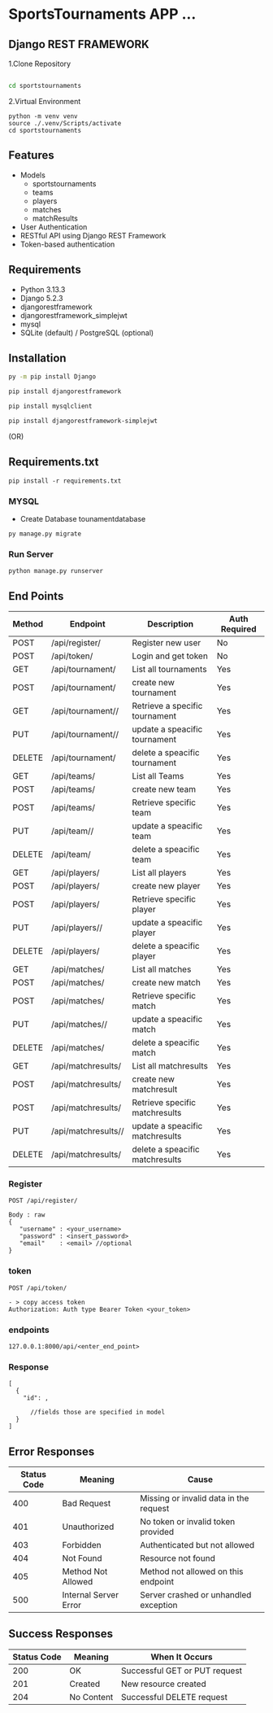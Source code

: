 # SportsTournaments APP ...
## Django REST FRAMEWORK
1.Clone Repository

   ```bash
   
   cd sportstournaments
   ```

2.Virtual Environment
```
python -m venv venv
source ./.venv/Scripts/activate
cd sportstournaments
```

## Features
- Models
   - sportstournaments
   - teams
   - players
   - matches
   - matchResults
- User Authentication
- RESTful API using Django REST Framework
- Token-based authentication

## Requirements
- Python 3.13.3
- Django 5.2.3
- djangorestframework 
- djangorestframework_simplejwt 
- mysql
- SQLite (default) / PostgreSQL (optional)


## Installation
```bash
py -m pip install Django
```
```bash
pip install djangorestframework
```
```bash
pip install mysqlclient
```
```bash
pip install djangorestframework-simplejwt
```
(OR)

## Requirements.txt
```
pip install -r requirements.txt
```
### MYSQL
- Create Database tounamentdatabase
```
py manage.py migrate
```

### Run Server
```
python manage.py runserver
```

## End Points

| Method | Endpoint           | Description             | Auth Required |
|--------|--------------------|-------------------------|---------------|
| POST   | /api/register/     | Register new user       | No            |
| POST   | /api/token/        | Login and get token     | No            |
| GET    | /api/tournament/   | List all tournaments         | Yes           |
| POST |   /api/tournament/  | create new tournament| Yes |
| GET    | /api/tournament/<id>/   | Retrieve a specific tournament| Yes           |
| PUT | /api/tournament/<id>/   |update a speacific tournament | Yes|
|DELETE  |/api/tournament/<id>|delete a speacific tournament|Yes|
| GET | /api/teams/           | List all Teams      | Yes |
| POST |   /api/teams/  | create new team| Yes |
| POST | /api/teams/<id>           |Retrieve specific team | Yes |
| PUT | /api/team/<id>/   |update a speacific team | Yes|
|DELETE  |/api/team/<id>|delete a speacific team|Yes|
| GET | /api/players/           | List all players     | Yes |
| POST |   /api/players/  | create new player| Yes |
| POST | /api/players/<id>           |Retrieve specific player| Yes |
| PUT | /api/players/<id>/   |update a speacific player | Yes|
|DELETE  |/api/players/<id>|delete a speacific player|Yes|
| GET | /api/matches/           | List all matches      | Yes |
| POST |   /api/matches/  | create new match| Yes |
| POST | /api/matches/<id>           |Retrieve specific match | Yes |
| PUT | /api/matches/<id>/   |update a speacific match | Yes|
|DELETE  |/api/matches/<id>|delete a speacific match|Yes|
| GET | /api/matchresults/           | List all matchresults      | Yes |
| POST |   /api/matchresults/  | create new matchresult| Yes |
| POST | /api/matchresults/<id>           |Retrieve specific matchresults | Yes |
| PUT | /api/matchresults/<id>/   |update a speacific matchresults | Yes|
|DELETE  |/api/matchresults/<id>|delete a speacific matchresults|Yes|




### Register
```http
POST /api/register/

Body : raw 
{
   "username" : <your_username>
   "password" : <insert_password>
   "email"    : <email> //optional
}
```

### token
```
POST /api/token/

- > copy access token
Authorization: Auth type Bearer Token <your_token>

```
### endpoints
```http
127.0.0.1:8000/api/<enter_end_point>
```

### Response
```
[
  {
    "id": ,
      
      //fields those are specified in model
  }
]
```

## Error Responses

| Status Code | Meaning             | Cause                                       |
|-------------|---------------------|---------------------------------------------|
| 400         | Bad Request          | Missing or invalid data in the request      |
| 401         | Unauthorized         | No token or invalid token provided          |
| 403         | Forbidden            | Authenticated but not allowed               |
| 404         | Not Found            | Resource not found                          |
| 405         | Method Not Allowed   | Method not allowed on this endpoint         |
| 500         | Internal Server Error| Server crashed or unhandled exception       |

## Success Responses

| Status Code | Meaning            | When It Occurs                              |
|-------------|--------------------|---------------------------------------------|
| 200         | OK                 | Successful GET or PUT request               |
| 201         | Created            | New resource created                        |
| 204         | No Content         | Successful DELETE request                   |
